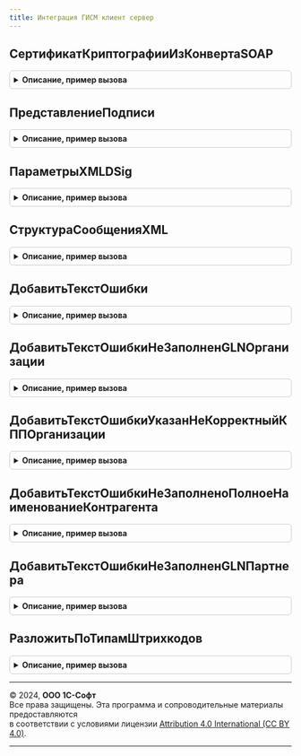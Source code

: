 ```yaml
---
title: Интеграция ГИСМ клиент сервер
---
```



## СертификатКриптографииИзКонвертаSOAP
<details style="margin: 1em 0; padding: 0.5em; border: 1px solid #ccc; border-radius: 6px;">

<summary style="font-weight: bold; cursor: pointer;">Описание, пример вызова</summary>

```bsl

// Получает сертификат криптографии, которым подписано сообщение
//
// Параметры:
//  Сообщение - СправочникСсылка.ГИСМПрисоединенныеФайлы.
//
// Возвращаемое значение:
//  СертификатКриптографии - Сертификат криптографии.
//
Функция СертификатКриптографииИзКонвертаSOAP(КонвертSOAP) Экспорт
```

Пример вызова
```bsl
Результат = ИнтеграцияГИСМКлиентСервер.СертификатКриптографииИзКонвертаSOAP(КонвертSOAP) 
```
</details>

## ПредставлениеПодписи
<details style="margin: 1em 0; padding: 0.5em; border: 1px solid #ccc; border-radius: 6px;">

<summary style="font-weight: bold; cursor: pointer;">Описание, пример вызова</summary>

```bsl

// Сформировать представление подписи
//
// Параметры:
//  СертификатКриптографии - Сертификат криптографии
//  ПодписьВерна           - Булево - признак валидности подписи
//  ДатаПроверкиПодписи    - Дата - Дата проверки подписи.
//
// Возвращаемое значение:
//  ФорматированнаяСтрока - Представление подписи.
//
Функция ПредставлениеПодписи(СертификатКриптографии, Сообщение, ВыводитьГиперссылки, СтруктураЦветаСтиля) Экспорт
```

Пример вызова
```bsl
Результат = ИнтеграцияГИСМКлиентСервер.ПредставлениеПодписи(СертификатКриптографии, Сообщение, ВыводитьГиперссылки, СтруктураЦветаСтиля) 
```
</details>

## ПараметрыXMLDSig
<details style="margin: 1em 0; padding: 0.5em; border: 1px solid #ccc; border-radius: 6px;">

<summary style="font-weight: bold; cursor: pointer;">Описание, пример вызова</summary>

```bsl

// Формирует структуру свойств для уточнения данных конверта SOAP и
// алгоритмов подписания и хеширования.
//
// Возвращаемое значение:
// Структура - (См. ЭлектроннаяПодписьКлиентСервер.ПараметрыXMLDSig).
//
Функция ПараметрыXMLDSig() Экспорт
```

Пример вызова
```bsl
Результат = ИнтеграцияГИСМКлиентСервер.ПараметрыXMLDSig() 
```
</details>

## СтруктураСообщенияXML
<details style="margin: 1em 0; padding: 0.5em; border: 1px solid #ccc; border-radius: 6px;">

<summary style="font-weight: bold; cursor: pointer;">Описание, пример вызова</summary>

```bsl

// Формирует пустую структуру сообщения XML
//
// Возвращаемое значение:
//  Структура - Структура со свойствами:
//   * ТекстОшибки                 - Строка - Текст ошибки.
//   * Ошибки                      - Соответствие - Описание ошибок.
//   * Описание                    - Строка - Описание для отображения в форме подписания.
//   * ТекстСообщенияXML           - Строка - Текст сообщения XML.
//   * КонвертSOAP                 - Строка - Текст сообщения SOAP.
//   * ТипСообщения                - ПеречислениеСсылка.ТипыСообщенийГИСМ - Тип сообщения.
//   * Организация                 - ОпределяемыйТип.Организации - Организация.
//   * Документ                    - ДокументСсылка - Документ.
//   * Версия                      - Строка - Версия сообщения.
//   * GLN                         - Строка - Регистрационный номер GLN.
//   * СообщениеОснование          - СправочникСсылка.ГИСМПрисоединенныеФайлы - сообщение основание.
//   * ДанныеДляПолученияДокумента - Структура - Данные для получения документа.
//   * Основание                   - ДокументСсылка - Документ основание.
//
Функция СтруктураСообщенияXML() Экспорт
```

Пример вызова
```bsl
Результат = ИнтеграцияГИСМКлиентСервер.СтруктураСообщенияXML() 
```
</details>

## ДобавитьТекстОшибки
<details style="margin: 1em 0; padding: 0.5em; border: 1px solid #ccc; border-radius: 6px;">

<summary style="font-weight: bold; cursor: pointer;">Описание, пример вызова</summary>

```bsl

// Добавляет в свойство структуры сообщения текст ошибки
//
// Параметры:
//  Сообщение    - Структура - сообщение, в которое добавляется текст ошибки.
//  ТекстОшибки  - Строка - добавляемый текст ошибки.
//
Процедура ДобавитьТекстОшибки(Сообщение, ТекстОшибки) Экспорт
```

Пример вызова
```bsl
ИнтеграцияГИСМКлиентСервер.ДобавитьТекстОшибки(Сообщение, ТекстОшибки) 
```
</details>

## ДобавитьТекстОшибкиНеЗаполненGLNОрганизации
<details style="margin: 1em 0; padding: 0.5em; border: 1px solid #ccc; border-radius: 6px;">

<summary style="font-weight: bold; cursor: pointer;">Описание, пример вызова</summary>

```bsl

// Добавляет в свойство структуры сообщения текст ошибки
//
// Параметры:
//  Сообщение    - Структура - сообщение, в которое добавляется текст ошибки.
//  GLN  - Число - GLN Организации.
//  Организация  - СправочникСсылка.Организация - Организация.
//
Процедура ДобавитьТекстОшибкиНеЗаполненGLNОрганизации(СообщениеXML, GLN, РеквизитыШапки) Экспорт
```

Пример вызова
```bsl
ИнтеграцияГИСМКлиентСервер.ДобавитьТекстОшибкиНеЗаполненGLNОрганизации(СообщениеXML, GLN, РеквизитыШапки) 
```
</details>

## ДобавитьТекстОшибкиУказанНеКорректныйКППОрганизации
<details style="margin: 1em 0; padding: 0.5em; border: 1px solid #ccc; border-radius: 6px;">

<summary style="font-weight: bold; cursor: pointer;">Описание, пример вызова</summary>

```bsl

// Добавляет в свойство структуры сообщения текст ошибки
//
// Параметры:
//  Сообщение    - Структура - сообщение, в которое добавляется текст ошибки.
//  GLN  - Число - GLN Организации.
//  Организация  - СправочникСсылка.Организация - Организация.
//
Процедура ДобавитьТекстОшибкиУказанНеКорректныйКППОрганизации(СообщениеXML, КПП, Организация) Экспорт
```

Пример вызова
```bsl
ИнтеграцияГИСМКлиентСервер.ДобавитьТекстОшибкиУказанНеКорректныйКППОрганизации(СообщениеXML, КПП, Организация) 
```
</details>

## ДобавитьТекстОшибкиНеЗаполненоПолноеНаименованиеКонтрагента
<details style="margin: 1em 0; padding: 0.5em; border: 1px solid #ccc; border-radius: 6px;">

<summary style="font-weight: bold; cursor: pointer;">Описание, пример вызова</summary>

```bsl

// Добавляет в свойство структуры сообщения текст ошибки
//
// Параметры:
//  Сообщение    - Структура - сообщение, в которое добавляется текст ошибки.
//  GLN  - Число - GLN Организации.
//  Организация  - СправочникСсылка.Организация - Организация.
//
Процедура ДобавитьТекстОшибкиНеЗаполненоПолноеНаименованиеКонтрагента(СообщениеXML, Контрагент) Экспорт
```

Пример вызова
```bsl
ИнтеграцияГИСМКлиентСервер.ДобавитьТекстОшибкиНеЗаполненоПолноеНаименованиеКонтрагента(СообщениеXML, Контрагент) 
```
</details>

## ДобавитьТекстОшибкиНеЗаполненGLNПартнера
<details style="margin: 1em 0; padding: 0.5em; border: 1px solid #ccc; border-radius: 6px;">

<summary style="font-weight: bold; cursor: pointer;">Описание, пример вызова</summary>

```bsl

// Добавляет в свойство структуры сообщения текст ошибки
//
// Параметры:
//  Сообщение    - Структура - сообщение, в которое добавляется текст ошибки.
//  GLN  - Число - GLN Организации.
//  Организация  - СправочникСсылка.Организация - Организация.
//
Процедура ДобавитьТекстОшибкиНеЗаполненGLNПартнера(СообщениеXML, GLN, Партнер) Экспорт
```

Пример вызова
```bsl
ИнтеграцияГИСМКлиентСервер.ДобавитьТекстОшибкиНеЗаполненGLNПартнера(СообщениеXML, GLN, Партнер) 
```
</details>

## РазложитьПоТипамШтрихкодов
<details style="margin: 1em 0; padding: 0.5em; border: 1px solid #ccc; border-radius: 6px;">

<summary style="font-weight: bold; cursor: pointer;">Описание, пример вызова</summary>

```bsl

// Разбирает переданный массив штриховых кодов и формирует структуру массивов.
// Один массив содержит штриховые коды, являющиеся номерами КиЗ, другой прочие штриховые коды.
//
// Параметры:
//  Штрихкоды - Массив - штриховые коды.
//
// Возвращаемое значение:
//  Структура - Структура со свойствами:
//   * КиЗ     - Массив - номера КиЗ.
//   * БезТипа - Массив - прочие штриховые коды.
//
Функция РазложитьПоТипамШтрихкодов(Штрихкоды) Экспорт
```

Пример вызова
```bsl
Результат = ИнтеграцияГИСМКлиентСервер.РазложитьПоТипамШтрихкодов(Штрихкоды) 
```
</details>

---

© 2024, **ООО 1С-Софт**  
Все права защищены. Эта программа и сопроводительные материалы предоставляются  
в соответствии с условиями лицензии [Attribution 4.0 International (CC BY 4.0)](https://creativecommons.org/licenses/by/4.0/legalcode).

---
